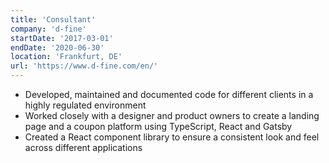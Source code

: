 ```yaml
---
title: 'Consultant'
company: 'd-fine'
startDate: '2017-03-01'
endDate: '2020-06-30'
location: 'Frankfurt, DE'
url: 'https://www.d-fine.com/en/'
---
```


- Developed, maintained and documented code for different clients in a highly regulated environment
- Worked closely with a designer and product owners to create a landing page and a coupon platform using TypeScript, React and Gatsby 
- Created a React component library to ensure a consistent look and feel across different applications
